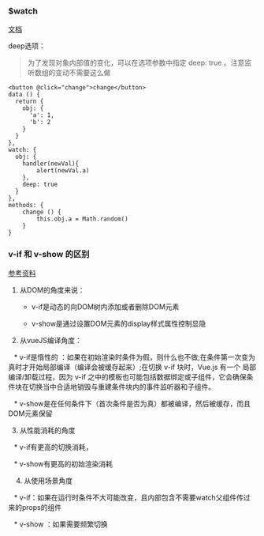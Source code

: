 ### $watch

[文档](https://cn.vuejs.org/v2/api/?#vm-watch)

deep选项：

> 为了发现对象内部值的变化，可以在选项参数中指定 deep: true 。注意监听数组的变动不需要这么做

    <button @click="change">change</button>
    data () {
      return {
        obj: {
          'a': 1,
          'b': 2
        }
      }
    },
    watch: {
      obj: {
        handler(newVal){
            alert(newVal.a)
        },
        deep: true
      }
    },
    methods: {
        change () {
            this.obj.a = Math.random()
        }
    }

### v-if 和 v-show 的区别 

[参考资料](http://www.cnblogs.com/DCL1314/p/8135502.html)

1. 从DOM的角度来说：

    *  v-if是动态的向DOM树内添加或者删除DOM元素

    *  v-show是通过设置DOM元素的display样式属性控制显隐

2. 从vueJS编译角度：

    *  v-if是惰性的 ：如果在初始渲染时条件为假，则什么也不做;在条件第一次变为真时才开始局部编译（编译会被缓存起来）;在切换 v-if 块时，Vue.js 有一个      局部编译/卸载过程，因为 v-if 之中的模板也可能包括数据绑定或子组件，它会确保条件块在切换当中合适地销毁与重建条件块内的事件监听器和子组件。
    
    *  v-show是在任何条件下（首次条件是否为真）都被编译，然后被缓存，而且DOM元素保留
    
3. 从性能消耗的角度

    *  v-if有更高的切换消耗，
    
    *  v-show有更高的初始渲染消耗
    
    
4. 从使用场景角度


    *  v-if：如果在运行时条件不大可能改变，且内部包含不需要watch父组件传过来的props的组件
    
    * v-show ：如果需要频繁切换
     
